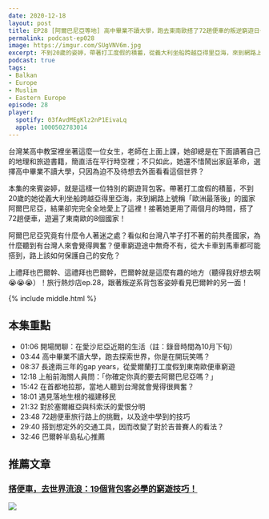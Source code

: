 ```yaml
---
date: 2020-12-18
layout: post
title: EP28 [阿爾巴尼亞等地] 高中畢業不讀大學，跑去東南歐搭了72趟便車的叛逆窮遊日子 ft. 邊境獨白 葉姿婷
permalink: podcast-ep028
image: https://imgur.com/SUgVNV6m.jpg
excerpt: 不到20歲的姿婷，帶著打工度假的積蓄，從義大利坐船跨越亞得里亞海，來到網路上號稱「歐洲最落後」的國家阿爾巴尼亞，結果卻完完全全地愛上了這裡！接著她更搭了72趟便車，遊遍了東南歐的8個國家！東南歐究竟有著什麼難以抗拒的魅力？便車旅行有什麼小技巧？聽聽叛逆系背包客姿婷怎麼說吧！
podcast: true
tags:
- Balkan
- Europe
- Muslim
- Eastern Europe
episode: 28
player:
  spotify: 03fAvdMEgKlz2nP1EivaLq
  apple: 1000502783014
---
```


台灣某高中教室裡坐著這麼一位女生，老師在上面上課，她卻總是在下面讀著自己的地理和旅遊書籍，簡直活在平行時空裡；不只如此，她還不惜鬧出家庭革命，選擇高中畢業不讀大學，只因為迫不及待想去外面看看這個世界？

本集的來賓姿婷，就是這樣一位特別的窮遊背包客。帶著打工度假的積蓄，不到20歲的她從義大利坐船跨越亞得里亞海，來到網路上號稱「歐洲最落後」的國家阿爾巴尼亞，結果卻完完全全地愛上了這裡！接著她更用了兩個月的時間，搭了72趟便車，遊遍了東南歐的8個國家！

阿爾巴尼亞究竟有什麼令人著迷之處？看似和台灣八竿子打不著的前共產國家，為什麼聽到有台灣人來會覺得興奮？便車窮遊途中無奇不有，從大卡車到馬車都可能搭到，路上該如何保護自己的安危？

上禮拜也巴爾幹、這禮拜也巴爾幹，巴爾幹就是這麼有趣的地方（聽得我好想去啊😭😭😭）！旅行熱炒店ep.28，跟著叛逆系背包客姿婷看見巴爾幹的另一面！



{% include middle.html %}

## 本集重點

* 01:06 開場閒聊：在愛沙尼亞近期的生活（註：錄音時間為10月下旬）
* 03:44 高中畢業不讀大學，跑去探索世界，你是在開玩笑嗎？
* 08:37 長達兩三年的gap years，從愛爾蘭打工度假到東南歐便車窮遊
* 12:18 上船前海關人員問：「你確定你真的要去阿爾巴尼亞嗎？」
* 15:42 在首都地拉那，當地人聽到台灣就會覺得很興奮？
* 18:01 遇見落地生根的福建移民
* 21:32 對於塞爾維亞與科索沃的愛恨分明
* 23:48 72趟便車旅行路上的挑戰，以及途中學到的技巧
* 29:40 搭到想定外的交通工具，因而改變了對於吉普賽人的看法？
* 32:46 巴爾幹半島私心推薦

## 推薦文章

### [搭便車，去世界流浪：19個背包客必學的窮遊技巧！](https://theborderstory.com/hitchhiking/)

![](https://theborderstory.com/wp-content/uploads/2020/09/a15-585x434.jpeg)
